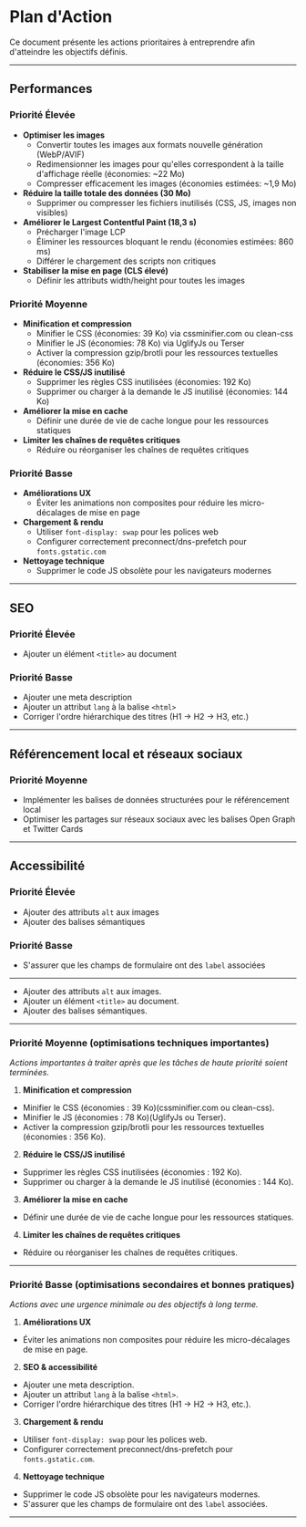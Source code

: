 # Plan d'Action

Ce document présente les actions prioritaires à entreprendre afin d'atteindre les objectifs définis.

---

## **Performances**

### Priorité Élevée

- **Optimiser les images**
  - Convertir toutes les images aux formats nouvelle génération (WebP/AVIF)
  - Redimensionner les images pour qu'elles correspondent à la taille d'affichage réelle (économies: ~22 Mo)
  - Compresser efficacement les images (économies estimées: ~1,9 Mo)
- **Réduire la taille totale des données (30 Mo)**
  - Supprimer ou compresser les fichiers inutilisés (CSS, JS, images non visibles)
- **Améliorer le Largest Contentful Paint (18,3 s)**
  - Précharger l'image LCP
  - Éliminer les ressources bloquant le rendu (économies estimées: 860 ms)
  - Différer le chargement des scripts non critiques
- **Stabiliser la mise en page (CLS élevé)**
  - Définir les attributs width/height pour toutes les images

### Priorité Moyenne

- **Minification et compression**
  - Minifier le CSS (économies: 39 Ko) via cssminifier.com ou clean-css
  - Minifier le JS (économies: 78 Ko) via UglifyJs ou Terser
  - Activer la compression gzip/brotli pour les ressources textuelles (économies: 356 Ko)
- **Réduire le CSS/JS inutilisé**
  - Supprimer les règles CSS inutilisées (économies: 192 Ko)
  - Supprimer ou charger à la demande le JS inutilisé (économies: 144 Ko)
- **Améliorer la mise en cache**
  - Définir une durée de vie de cache longue pour les ressources statiques
- **Limiter les chaînes de requêtes critiques**
  - Réduire ou réorganiser les chaînes de requêtes critiques

### Priorité Basse

- **Améliorations UX**
  - Éviter les animations non composites pour réduire les micro-décalages de mise en page
- **Chargement & rendu**
  - Utiliser `font-display: swap` pour les polices web
  - Configurer correctement preconnect/dns-prefetch pour `fonts.gstatic.com`
- **Nettoyage technique**
  - Supprimer le code JS obsolète pour les navigateurs modernes

---

## **SEO**

### Priorité Élevée

- Ajouter un élément `<title>` au document

### Priorité Basse

- Ajouter une meta description
- Ajouter un attribut `lang` à la balise `<html>`
- Corriger l'ordre hiérarchique des titres (H1 → H2 → H3, etc.)

---

## **Référencement local et réseaux sociaux**

### Priorité Moyenne

- Implémenter les balises de données structurées pour le référencement local
- Optimiser les partages sur réseaux sociaux avec les balises Open Graph et Twitter Cards

---

## **Accessibilité**

### Priorité Élevée

- Ajouter des attributs `alt` aux images
- Ajouter des balises sémantiques

### Priorité Basse

- S'assurer que les champs de formulaire ont des `label` associées

---

- Ajouter des attributs `alt` aux images.
- Ajouter un élément `<title>` au document.
- Ajouter des balises sémantiques.

---

### **Priorité Moyenne** (optimisations techniques importantes)

_Actions importantes à traiter après que les tâches de haute priorité soient terminées._

1. **Minification et compression**

- Minifier le CSS (économies : 39 Ko)(cssminifier.com ou clean-css).
- Minifier le JS (économies : 78 Ko)(UglifyJs ou Terser).
- Activer la compression gzip/brotli pour les ressources textuelles (économies : 356 Ko).

2. **Réduire le CSS/JS inutilisé**

- Supprimer les règles CSS inutilisées (économies : 192 Ko).
- Supprimer ou charger à la demande le JS inutilisé (économies : 144 Ko).

3. **Améliorer la mise en cache**

- Définir une durée de vie de cache longue pour les ressources statiques.

4. **Limiter les chaînes de requêtes critiques**

- Réduire ou réorganiser les chaînes de requêtes critiques.

---

### **Priorité Basse** (optimisations secondaires et bonnes pratiques)

_Actions avec une urgence minimale ou des objectifs à long terme._

1. **Améliorations UX**

- Éviter les animations non composites pour réduire les micro-décalages de mise en page.

2. **SEO & accessibilité**

- Ajouter une meta description.
- Ajouter un attribut `lang` à la balise `<html>`.
- Corriger l'ordre hiérarchique des titres (H1 → H2 → H3, etc.).

3. **Chargement & rendu**

- Utiliser `font-display: swap` pour les polices web.
- Configurer correctement preconnect/dns-prefetch pour `fonts.gstatic.com`.

4. **Nettoyage technique**

- Supprimer le code JS obsolète pour les navigateurs modernes.
- S'assurer que les champs de formulaire ont des `label` associées.

---
